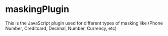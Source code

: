 # maskingPlugin
This is the JavaScript plugin used for different types of masking like (Phone Number, Creditcard, Decimal, Number, Currency, etc)
